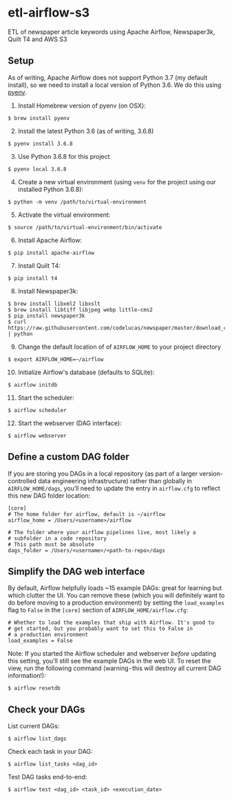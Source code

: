# etl-airflow-s3

ETL of newspaper article keywords using Apache Airflow, Newspaper3k, Quilt T4
and AWS S3

## Setup

As of writing, Apache Airflow does not support Python 3.7 (my default install), so we need to install a local version of Python 3.6. We do this using [pyenv](https://github.com/pyenv/pyenv).

1. Install Homebrew version of pyenv (on OSX):

`$ brew install pyenv`

2. Install the latest Python 3.6 (as of writing, 3.6.8)

`$ pyenv install 3.6.8`

3. Use Python 3.6.8 for this project

`$ pyenv local 3.6.8`

4. Create a new virtual environment (using `venv` for the project using our installed Python 3.6.8):

`$ python -m venv /path/to/virtual-environment`

5. Activate the virtual environment:

`$ source /path/to/virtual-environment/bin/activate`

6. Install Apache Airflow:

`$ pip install apache-airflow`

7. Install Quilt T4:

`$ pip install t4`

8. Install Newspaper3k:

```
$ brew install libxml2 libxslt
$ brew install libtiff libjpeg webp little-cms2
$ pip install newspaper3k
$ curl https://raw.githubusercontent.com/codelucas/newspaper/master/download_corpora.py | python
```

9. Change the default location of of `AIRFLOW_HOME` to your project directory

`$ export AIRFLOW_HOME=~/airflow`

10. Initialize Airflow's database (defaults to SQLite):

`$ airflow initdb`

11. Start the scheduler:

`$ airflow scheduler`

12. Start the webserver (DAG interface):

`$ airflow webserver`

## <a name="customdagfolder"></a>Define a custom DAG folder

If you are storing you DAGs in a local repository (as part of a
larger version-controlled data engineering infrastructure) rather
than globally in `AIRFLOW_HOME/dags`, you’ll need to update the entry
in `airflow.cfg` to reflect this new DAG folder location:

```
[core]
# The home folder for airflow, default is ~/airflow
airflow_home = /Users/<username>/airflow

# The folder where your airflow pipelines live, most likely a
# subfolder in a code repository
# This path must be absolute
dags_folder = /Users/<username>/<path-to-repo>/dags
```

## <a name="simplifydaginterface"></a>Simplify the DAG web interface

By default, Airflow helpfully loads ~15 example DAGs: great for
learning but which clutter the UI. You can remove these (which you
will definitely want to do before moving to a production environment)
by setting the `load_examples` flag to `False` in the `[core]` section
of `AIRFLOW_HOME/airflow.cfg`:

```
# Whether to load the examples that ship with Airflow. It's good to
# get started, but you probably want to set this to False in 
# a production environment
load_examples = False
```

Note: If you started the Airflow scheduler and webserver _before_
updating this setting, you'll still see the example DAGs in the web
UI. To reset the view, run the following command (warning - this
will destroy all current DAG information!):

`$ airflow resetdb`

## Check your DAGs

List current DAGs:

`$ airflow list_dags`

Check each task in your DAG:

`$ airflow list_tasks <dag_id>`

Test DAG tasks end-to-end:

`$ airflow test <dag_id> <task_id> <execution_date>`
